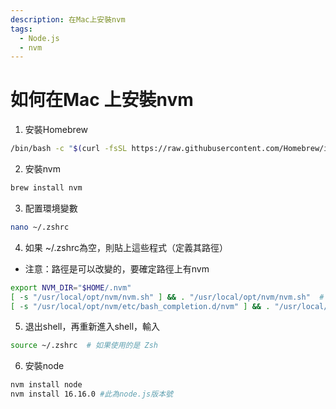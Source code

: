```yaml
---
description: 在Mac上安裝nvm
tags:
  - Node.js
  - nvm
---
```


# 如何在Mac 上安裝nvm

1. 安裝Homebrew
```bash
/bin/bash -c "$(curl -fsSL https://raw.githubusercontent.com/Homebrew/install/HEAD/install.sh)"
```

2. 安裝nvm
```bash
brew install nvm
```

3. 配置環境變數
```bash
nano ~/.zshrc
```

4. 如果 ~/.zshrc為空，則貼上這些程式（定義其路徑）
* 注意：路徑是可以改變的，要確定路徑上有nvm
```bash
export NVM_DIR="$HOME/.nvm"
[ -s "/usr/local/opt/nvm/nvm.sh" ] && . "/usr/local/opt/nvm/nvm.sh"  # This loads nvm
[ -s "/usr/local/opt/nvm/etc/bash_completion.d/nvm" ] && . "/usr/local/opt/nvm/etc/bash_completion.d/nvm"  # This loads nvm bash_completion
```

5. 退出shell，再重新進入shell，輸入
```bash
source ~/.zshrc  # 如果使用的是 Zsh
```

6. 安裝node
```bash
nvm install node
nvm install 16.16.0 #此為node.js版本號
```

